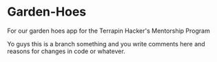 # Garden-Hoes
For our garden hoes app for the Terrapin Hacker's Mentorship Program

Yo guys this is a branch something and you write comments here and reasons for changes in code or whatever. 
